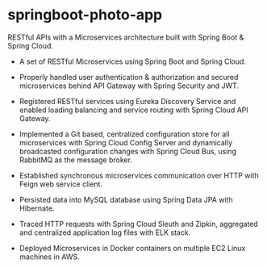 # springboot-photo-app
RESTful APIs with a Microservices architecture built with Spring Boot &amp; Spring Cloud.

- A set of RESTful Microservices using Spring Boot and Spring Cloud.      

- Properly handled user authentication & authorization and secured microservices behind API Gateway with Spring Security and JWT.     

- Registered RESTful services using Eureka Discovery Service and enabled loading balancing and service routing with Spring Cloud API Gateway.    

- Implemented a Git based, centralized configuration store for all microservices with Spring Cloud Config Server and dynamically broadcasted configuration changes with Spring Cloud Bus, using RabbitMQ as the message broker.         

- Established synchronous microservices communication over HTTP with Feign web service client.        

- Persisted data into MySQL database using Spring Data JPA with Hibernate.      

- Traced HTTP requests with Spring Cloud Sleuth and Zipkin, aggregated and centralized application log files with ELK stack.        

- Deployed Microservices in Docker containers on multiple EC2 Linux machines in AWS.        
